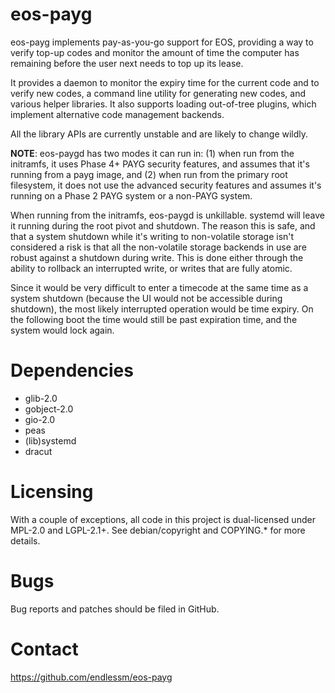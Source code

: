 eos-payg
========

eos-payg implements pay-as-you-go support for EOS, providing a way to verify
top-up codes and monitor the amount of time the computer has remaining before
the user next needs to top up its lease.

It provides a daemon to monitor the expiry time for the current code and to
verify new codes, a command line utility for generating new codes, and various
helper libraries. It also supports loading out-of-tree plugins, which implement
alternative code management backends.

All the library APIs are currently unstable and are likely to change wildly.

**NOTE**: eos-paygd has two modes it can run in: (1) when run from the
initramfs, it uses Phase 4+ PAYG security features, and assumes that it's
running from a payg image, and (2) when run from the primary root filesystem,
it does not use the advanced security features and assumes it's running on a
Phase 2 PAYG system or a non-PAYG system.

When running from the initramfs, eos-paygd is unkillable. systemd will leave
it running during the root pivot and shutdown. The reason this is safe, and
that a system shutdown while it's writing to non-volatile storage isn't
considered a risk is that all the non-volatile storage backends in use are
robust against a shutdown during write. This is done either through the
ability to rollback an interrupted write, or writes that are fully atomic.

Since it would be very difficult to enter a timecode at the same time as
a system shutdown (because the UI would not be accessible during shutdown),
the most likely interrupted operation would be time expiry. On the following
boot the time would still be past expiration time, and the system would lock
again.

Dependencies
============

 * glib-2.0
 * gobject-2.0
 * gio-2.0
 * peas
 * (lib)systemd
 * dracut

Licensing
=========

With a couple of exceptions, all code in this project is dual-licensed under
MPL-2.0 and LGPL-2.1+. See debian/copyright and COPYING.* for more details.

Bugs
====

Bug reports and patches should be filed in GitHub.

Contact
=======

https://github.com/endlessm/eos-payg
